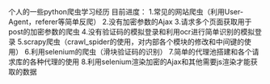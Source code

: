 个人的一些python爬虫学习经历
目前进度：
1.常见的网站爬虫（利用User-Agent，referer等简单反爬）
2.没有加密参数的Ajax
3.请求多个页面获取用于post的加密参数的爬虫
4.没有验证码的模拟登录和利用ocr进行简单识别的模拟登录
5.scrapy爬虫（crawl_spider的使用，对内部各个模块的修改和中间键的使用）
6.利用selenium的爬虫（滑块验证码的识别）
7.简单的代理池搭建和各个请求库的各种代理的使用
8.利用selenium渲染加密的Ajax和其他需要js渲染才能获取的数据

